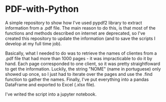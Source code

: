 # PDF-with-Python
A simple repository to show how I've used pypdf2 library to extract information from a .pdf file. The main reason to do this, is that most of the functions and methods described on internet are deprecated, so I've created this repository to update the information (and to save the scripts I develop at my full time job).

Basically, what I needed to do was to retrieve the names of clientes from a .pdf file that had more than 1000 pages - it was impracticable to do it by hand. Each page corresponded to one client, so it was pretty straightfoward to get the information. Luckily, the string "NOME" (name in portuguese) only showed up once, so I just had to iterate over the pages and use the .find function to gather the names. Finally, I've put everything into a pandas DataFrame and exported to Excel (.xlsx file).

I've writed the script into a jupyter notebook.
